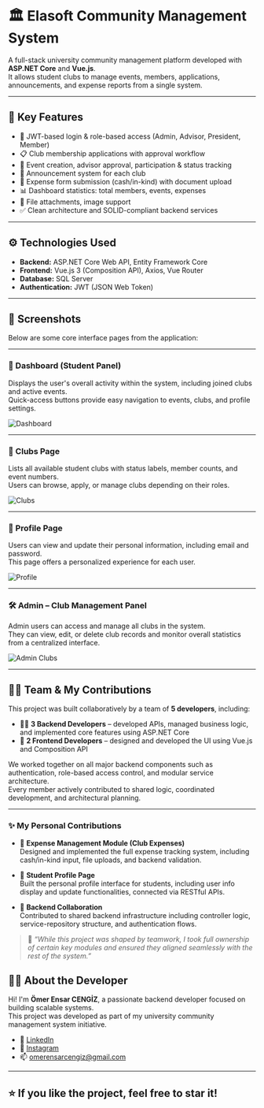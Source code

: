 # 🏛️ Elasoft Community Management System

A full-stack university community management platform developed with **ASP.NET Core** and **Vue.js**.  
It allows student clubs to manage events, members, applications, announcements, and expense reports from a single system.

---

## 🚀 Key Features

- 🔐 JWT-based login & role-based access (Admin, Advisor, President, Member)
- 📋 Club membership applications with approval workflow
- 📆 Event creation, advisor approval, participation & status tracking
- 📢 Announcement system for each club
- 🧾 Expense form submission (cash/in-kind) with document upload
- 📊 Dashboard statistics: total members, events, expenses
- 📎 File attachments, image support
- ✅ Clean architecture and SOLID-compliant backend services

---

## ⚙️ Technologies Used

- **Backend:** ASP.NET Core Web API, Entity Framework Core
- **Frontend:** Vue.js 3 (Composition API), Axios, Vue Router
- **Database:** SQL Server
- **Authentication:** JWT (JSON Web Token)

---

## 📸 Screenshots

Below are some core interface pages from the application:

---

### 🧭 Dashboard (Student Panel)

Displays the user's overall activity within the system, including joined clubs and active events.  
Quick-access buttons provide easy navigation to events, clubs, and profile settings.

![Dashboard](https://imgur.com/LeuYF9l.png)

---

### 👥 Clubs Page

Lists all available student clubs with status labels, member counts, and event numbers.  
Users can browse, apply, or manage clubs depending on their roles.

![Clubs](https://imgur.com/SfpaTBx.png)

---

### 👤 Profile Page

Users can view and update their personal information, including email and password.  
This page offers a personalized experience for each user.

![Profile](https://imgur.com/95J0ng6.png)

---

### 🛠️ Admin – Club Management Panel

Admin users can access and manage all clubs in the system.  
They can view, edit, or delete club records and monitor overall statistics from a centralized interface.

![Admin Clubs](https://i.imgur.com/dnja0QK.png)

---

## 🧑‍💻 Team & My Contributions

This project was built collaboratively by a team of **5 developers**, including:

- 👨‍💻 **3 Backend Developers** – developed APIs, managed business logic, and implemented core features using ASP.NET Core  
- 🎨 **2 Frontend Developers** – designed and developed the UI using Vue.js and Composition API

We worked together on all major backend components such as authentication, role-based access control, and modular service architecture.  
Every member actively contributed to shared logic, coordinated development, and architectural planning.

---

### ✨ My Personal Contributions

- 🧾 **Expense Management Module (Club Expenses)**  
  Designed and implemented the full expense tracking system, including cash/in-kind input, file uploads, and backend validation.

- 👤 **Student Profile Page**  
  Built the personal profile interface for students, including user info display and update functionalities, connected via RESTful APIs.

- 🧠 **Backend Collaboration**  
  Contributed to shared backend infrastructure including controller logic, service-repository structure, and authentication flows.

> 💬 *“While this project was shaped by teamwork, I took full ownership of certain key modules and ensured they aligned seamlessly with the rest of the system.”*

## 🙋‍♂️ About the Developer

Hi! I'm **Ömer Ensar CENGİZ**, a passionate backend developer focused on building scalable systems.  
This project was developed as part of my university community management system initiative.

- 🔗 [LinkedIn](https://www.linkedin.com/in/%C3%B6mer-ensar-cengiz-249a4825a/)
- 📸 [Instagram](https://www.instagram.com/omer.ensarr/)
- 📫 omerensarcengiz@gmail.com

---

## ⭐ If you like the project, feel free to star it!
